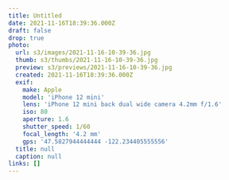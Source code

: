 ```yaml
---
title: Untitled
date: 2021-11-16T18:39:36.000Z
draft: false
drop: true
photo:
  url: s3/images/2021-11-16-10-39-36.jpg
  thumb: s3/thumbs/2021-11-16-10-39-36.jpg
  preview: s3/previews/2021-11-16-10-39-36.jpg
  created: 2021-11-16T18:39:36.000Z
  exif:
    make: Apple
    model: 'iPhone 12 mini'
    lens: 'iPhone 12 mini back dual wide camera 4.2mm f/1.6'
    iso: 80
    aperture: 1.6
    shutter_speed: 1/60
    focal_length: '4.2 mm'
    gps: '47.5827944444444 -122.234405555556'
  title: null
  caption: null
links: []
---
```

